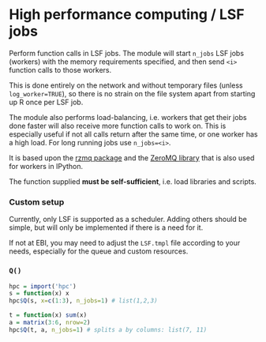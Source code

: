 High performance computing / LSF jobs
=====================================

Perform function calls in LSF jobs. The module will start `n_jobs` LSF jobs (workers) with the
memory requirements specified, and then send `<i>` function calls to those workers.

This is done entirely on the network and without temporary files (unless `log_worker=TRUE`),
so there is no strain on the file system apart from starting up R once per LSF job.

The module also performs load-balancing, i.e. workers that get their jobs done faster will also
receive more function calls to work on. This is especially useful if not all calls
return after the same time, or one worker has a high load. For long running jobs use `n_jobs=<i>`.

It is based upon the [rzmq package](https://github.com/armstrtw/rzmq) and the
[ZeroMQ library](http://zeromq.org/) that is also used for workers in IPython.

The function supplied **must be self-sufficient**, i.e. load libraries and scripts.

### Custom setup

Currently, only LSF is supported as a scheduler. Adding others should be simple, but will
only be implemented if there is a need for it.

If not at EBI, you may need to adjust the `LSF.tmpl` file according to your needs,
especially for the queue and custom resources.

### `Q()`

```r
hpc = import('hpc')
s = function(x) x
hpc$Q(s, x=c(1:3), n_jobs=1) # list(1,2,3)
```

```r
t = function(x) sum(x)
a = matrix(3:6, nrow=2)
hpc$Q(t, a, n_jobs=1) # splits a by columns: list(7, 11)
```
